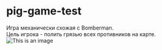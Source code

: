 # pig-game-test
Игра механически схожая с Bomberman.</br>
Цель игрока - полить грязью всех противников на карте.
![This is an image](https://github.com/Zizaartist/pig-game-test/blob/master/Screenshots/ezgif-1-b0aee6e2b1.gif)
